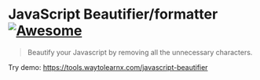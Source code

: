 # JavaScript Beautifier/formatter [![Awesome](https://cdn.rawgit.com/sindresorhus/awesome/d7305f38d29fed78fa85652e3a63e154dd8e8829/media/badge.svg)](https://github.com/sindresorhus/awesome)

>Beautify your Javascript by removing all the unnecessary characters.

Try demo: https://tools.waytolearnx.com/javascript-beautifier
